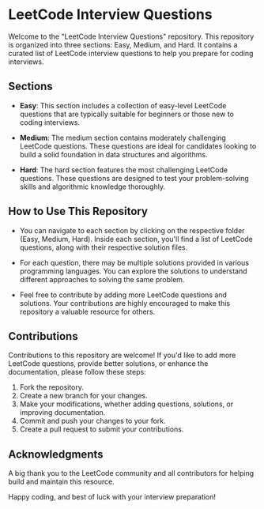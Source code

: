 # LeetCode Interview Questions

Welcome to the "LeetCode Interview Questions" repository. This repository is organized into three sections: Easy, Medium, and Hard. It contains a curated list of LeetCode interview questions to help you prepare for coding interviews.

## Sections

- **Easy**: This section includes a collection of easy-level LeetCode questions that are typically suitable for beginners or those new to coding interviews.

- **Medium**: The medium section contains moderately challenging LeetCode questions. These questions are ideal for candidates looking to build a solid foundation in data structures and algorithms.

- **Hard**: The hard section features the most challenging LeetCode questions. These questions are designed to test your problem-solving skills and algorithmic knowledge thoroughly.

## How to Use This Repository

- You can navigate to each section by clicking on the respective folder (Easy, Medium, Hard). Inside each section, you'll find a list of LeetCode questions, along with their respective solution files.

- For each question, there may be multiple solutions provided in various programming languages. You can explore the solutions to understand different approaches to solving the same problem.

- Feel free to contribute by adding more LeetCode questions and solutions. Your contributions are highly encouraged to make this repository a valuable resource for others.

## Contributions

Contributions to this repository are welcome! If you'd like to add more LeetCode questions, provide better solutions, or enhance the documentation, please follow these steps:

1. Fork the repository.
2. Create a new branch for your changes.
3. Make your modifications, whether adding questions, solutions, or improving documentation.
4. Commit and push your changes to your fork.
5. Create a pull request to submit your contributions.

## Acknowledgments

A big thank you to the LeetCode community and all contributors for helping build and maintain this resource.

Happy coding, and best of luck with your interview preparation!
